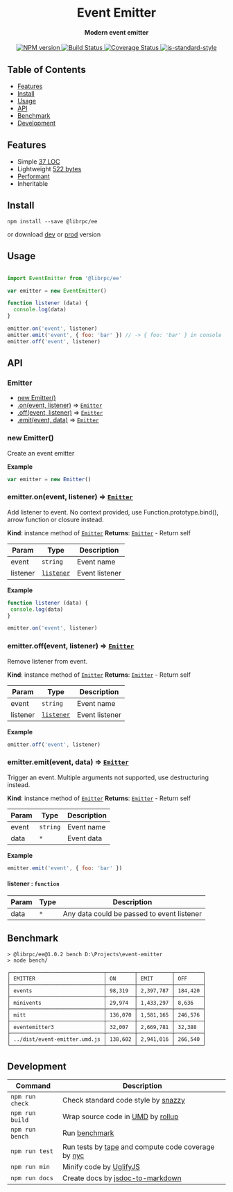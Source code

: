 <h1 align="center">Event Emitter</h1>
<h4 align="center">Modern event emitter</h4>
<p align="center">
  <a href="https://www.npmjs.com/package/@librpc/ee" target="_blank">
    <img src="https://img.shields.io/npm/v/@librpc/ee.svg" alt="NPM version" target="_blank"></img>
  </a>
  <a href="https://travis-ci.org/librpc/event-emitter" target="_blank">
    <img src="https://travis-ci.org/librpc/event-emitter.svg?branch=master" alt="Build Status" target="_blank"></img>
  </a>
  <a href='https://coveralls.io/github/librpc/event-emitter?branch=master'>
    <img src='https://coveralls.io/repos/github/librpc/event-emitter/badge.svg?branch=master' alt='Coverage Status' />
  </a>
  <a href="https://github.com/feross/standard" target="_blank">
    <img src="https://img.shields.io/badge/code%20style-standard-brightgreen.svg?style=flat" alt="js-standard-style"/>
  </a>
</p>

## Table of Contents

- [Features](#features)
- [Install](#install)
- [Usage](#usage)
- [API](#api)
- [Benchmark](#benchmark)
- [Development](#development)

## Features

- Simple [37 LOC](https://github.com/librpc/event-emitter/blob/master/dist/event-emitter.js#L37)
- Lightweight [522 bytes](https://github.com/librpc/event-emitter/blob/master/dist/event-emitter.min.js)
- [Performant](#benchmark)
- Inheritable

## Install

```
npm install --save @librpc/ee
```

or download [dev](https://unpkg.com/@librpc/ee/dist/event-emitter.umd.js) or [prod](https://unpkg.com/@librpc/ee/dist/event-emitter.min.js) version

## Usage

```js

import EventEmitter from '@librpc/ee'

var emitter = new EventEmitter()

function listener (data) {
  console.log(data)
}

emitter.on('event', listener)
emitter.emit('event', { foo: 'bar' }) // -> { foo: 'bar' } in console
emitter.off('event', listener)
```


## API

### Emitter

  * [new Emitter()](#new_Emitter_new)
  * [.on(event, listener)](#Emitter+on) ⇒ [<code>Emitter</code>](#Emitter)
  * [.off(event, listener)](#Emitter+off) ⇒ [<code>Emitter</code>](#Emitter)
  * [.emit(event, data)](#Emitter+emit) ⇒ [<code>Emitter</code>](#Emitter)

<a name="new_Emitter_new"></a>

### new Emitter()
Create an event emitter

**Example**
```js
var emitter = new Emitter()
```
<a name="Emitter+on"></a>

### emitter.on(event, listener) ⇒ [<code>Emitter</code>](#Emitter)
Add listener to event. No context provided, use Function.prototype.bind(), arrow function or closure instead.

**Kind**: instance method of [<code>Emitter</code>](#Emitter)
**Returns**: [<code>Emitter</code>](#Emitter) - Return self

| Param | Type | Description |
| --- | --- | --- |
| event | <code>string</code> | Event name |
| listener | [<code>listener</code>](#listener) | Event listener |

**Example**
```js
function listener (data) {
 console.log(data)
}

emitter.on('event', listener)
```
<a name="Emitter+off"></a>

### emitter.off(event, listener) ⇒ [<code>Emitter</code>](#Emitter)
Remove listener from event.

**Kind**: instance method of [<code>Emitter</code>](#Emitter)
**Returns**: [<code>Emitter</code>](#Emitter) - Return self

| Param | Type | Description |
| --- | --- | --- |
| event | <code>string</code> | Event name |
| listener | [<code>listener</code>](#listener) | Event listener |

**Example**
```js
emitter.off('event', listener)
```
<a name="Emitter+emit"></a>

### emitter.emit(event, data) ⇒ [<code>Emitter</code>](#Emitter)
Trigger an event. Multiple arguments not supported, use destructuring instead.

**Kind**: instance method of [<code>Emitter</code>](#Emitter)
**Returns**: [<code>Emitter</code>](#Emitter) - Return self

| Param | Type | Description |
| --- | --- | --- |
| event | <code>string</code> | Event name |
| data | <code>\*</code> | Event data |

**Example**
```js
emitter.emit('event', { foo: 'bar' })
```
<a name="listener"></a>

#### listener : <code>function</code>

| Param | Type | Description |
| --- | --- | --- |
| data | <code>\*</code> | Any data could be passed to event listener |


## Benchmark

```
> @librpc/ee@1.0.2 bench D:\Projects\event-emitter
> node bench/

┌──────────────────────────────┬─────────┬───────────┬─────────┐
│ EMITTER                      │ ON      │ EMIT      │ OFF     │
├──────────────────────────────┼─────────┼───────────┼─────────┤
│ events                       │ 98,319  │ 2,397,787 │ 184,420 │
├──────────────────────────────┼─────────┼───────────┼─────────┤
│ minivents                    │ 29,974  │ 1,433,297 │ 8,636   │
├──────────────────────────────┼─────────┼───────────┼─────────┤
│ mitt                         │ 136,070 │ 1,581,165 │ 246,576 │
├──────────────────────────────┼─────────┼───────────┼─────────┤
│ eventemitter3                │ 32,007  │ 2,669,781 │ 32,388  │
├──────────────────────────────┼─────────┼───────────┼─────────┤
│ ../dist/event-emitter.umd.js │ 138,602 │ 2,941,016 │ 266,540 │
└──────────────────────────────┴─────────┴───────────┴─────────┘
```

## Development

Command | Description
--------| -----------
`npm run check` | Check standard code style by [snazzy](https://www.npmjs.com/package/snazzy)
`npm run build` | Wrap source code in [UMD](https://github.com/umdjs/umd) by [rollup](https://github.com/rollup/rollup)
`npm run bench` | Run [benchmark](http://benchmarkjs.com/)
`npm run test` | Run tests by [tape](https://github.com/substack/tape) and compute code coverage by [nyc](https://github.com/bcoe/nyc)
`npm run min` | Minify code by [UglifyJS](https://github.com/mishoo/UglifyJS2)
`npm run docs` | Create docs by [jsdoc-to-markdown](https://github.com/jsdoc2md/jsdoc-to-markdown)
